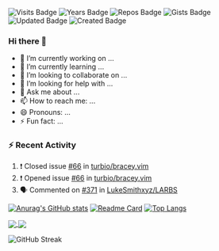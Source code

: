 ![Visits Badge](https://badges.pufler.dev/visits/xiyini/xiyini)
![Years Badge](https://badges.pufler.dev/years/xiyini)
![Repos Badge](https://badges.pufler.dev/repos/xiyini)
![Gists Badge](https://badges.pufler.dev/gists/puf17640)
![Updated Badge](https://badges.pufler.dev/updated/puf17640/git-badges)
![Created Badge](https://badges.pufler.dev/created/puf17640/git-badges)

### Hi there 👋

- 🔭 I’m currently working on ...
- 🌱 I’m currently learning ...
- 👯 I’m looking to collaborate on ...
- 🤔 I’m looking for help with ...
- 💬 Ask me about ...
- 📫 How to reach me: ...
- 😄 Pronouns: ...
- ⚡ Fun fact: ...

### :zap: Recent Activity

<!--START_SECTION:activity-->
1. ❗️ Closed issue [#66](https://github.com/turbio/bracey.vim/issues/66) in [turbio/bracey.vim](https://github.com/turbio/bracey.vim)
2. ❗️ Opened issue [#66](https://github.com/turbio/bracey.vim/issues/66) in [turbio/bracey.vim](https://github.com/turbio/bracey.vim)
3. 🗣 Commented on [#371](https://github.com/LukeSmithxyz/LARBS/issues/371) in [LukeSmithxyz/LARBS](https://github.com/LukeSmithxyz/LARBS)
<!--END_SECTION:activity-->


[![Anurag's GitHub stats](https://github-readme-stats.vercel.app/api?username=xiyini&show_icons=true&theme=dracula&border_radius=20&custom_title=Stats)](https://github.com/anuraghazra/github-readme-stats)
[![Readme Card](https://github-readme-stats.vercel.app/api/pin/?username=xiyini&repo=elzero&show_owner=true&theme=dracula)](https://github.com/anuraghazra/github-readme-stats)
[![Top Langs](https://github-readme-stats.vercel.app/api/top-langs/?username=xiyini&theme=dracula&layout=compact)](https://github.com/anuraghazra/github-readme-stats)

<a href="https://github.com/anuraghazra/github-readme-stats">
  <img align="center" src="https://github-readme-stats.vercel.app/api/pin/?username=xiyini&repo=elzero&show_owner=true&theme=dracula" />
</a>
<a href="https://github.com/anuraghazra/convoychat">
  <img align="center" src="https://github-readme-stats.vercel.app/api/pin/?username=xiyini&repo=sb&show_owner=true&theme=dracula" />
</a>

![GitHub Streak](https://github-readme-streak-stats.herokuapp.com?user=xiyini&theme=dracula&hide_border=true&date_format=M%20j%5B%2C%20Y%5D)
